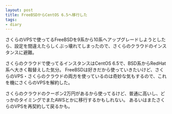 ```yaml
---
layout: post
title: FreeBSDからCentOS 6.5へ移行した
tags:
- diary
---
```

さくらのVPSで使ってるFreeBSDを9系から10系へアップグレードしようとしたら、設定を間違えたらしくぶっ壊れてしまったので、さくらのクラウドのインスタンスに避難。

さくらのクラウドで使ってるインスタンスはCentOS 6.5で、BSD系からRedHat系へ大きく鞍替えした気分。
FreeBSDは好きだから使っていきたいけど、さくらのVPS・さくらのクラウドの両方を使っているのは奇妙な気もするので、これを機にさくらのVPSを解約した。

さくらのクラウドのクーポン2万円があるから使ってるけど、普通に高いし、どっかのタイミングでまたAWSとかに移行するかもしれない。
あるいはまたさくらのVPSを再契約して戻るかも。
